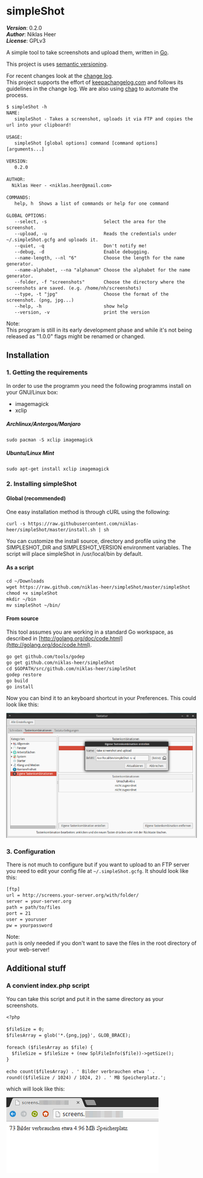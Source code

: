 # simpleShot

___Version___: 0.2.0 <br>
___Author___: Niklas Heer<br>
___License___: GPLv3

A simple tool to take screenshots and upload them, written in [Go](https://golang.org/).

This project is uses [semantic versioning](http://semver.org/).

For recent changes look at the [change log](https://github.com/niklas-heer/simpleShot/blob/master/CHANGELOG.md).<br>
This project supports the effort of [keepachangelog.com](http://keepachangelog.com/) and follows its guidelines in the change log. We are also using [chag](https://github.com/mtdowling/chag) to automate the process.


```
$ simpleShot -h
NAME:
   simpleShot - Takes a screenshot, uploads it via FTP and copies the url into your clipboard!

USAGE:
   simpleShot [global options] command [command options] [arguments...]

VERSION:
   0.2.0

AUTHOR:
  Niklas Heer - <niklas.heer@gmail.com>

COMMANDS:
   help, h	Shows a list of commands or help for one command
   
GLOBAL OPTIONS:
   --select, -s                     Select the area for the screenshot.
   --upload, -u                     Reads the credentials under ~/.simpleShot.gcfg and uploads it.
   --quiet, -q                      Don't notify me!
   --debug, -d                      Enable debugging.
   --name-length, --nl "6"          Choose the length for the name generator.
   --name-alphabet, --na "alphanum" Choose the alphabet for the name generator.
   --folder, -f "screenshots"       Choose the directory where the screenshots are saved. (e.g. /home/nh/screenshots)
   --type, -t "jpg"                 Choose the format of the screenshot. (png, jpg...)
   --help, -h                       show help
   --version, -v                    print the version
```


Note:<br>
This program is still in its early development phase and while it's not being released as "1.0.0" flags might be renamed or changed.

## Installation


### 1. Getting the requirements
In order to use the programm you need the following programms install on your GNU/Linux box:

* imagemagick
* xclip

##### Archlinux/Antergos/Manjaro
`sudo pacman -S xclip imagemagick`

##### Ubuntu/Linux Mint
`sudo apt-get install xclip imagemagick`

### 2. Installing simpleShot

#### Global (recommended)

One easy installation method is through cURL using the following:

```
curl -s https://raw.githubusercontent.com/niklas-heer/simpleShot/master/install.sh | sh
```

You can customize the install source, directory and profile using the SIMPLESHOT_DIR and SIMPLESHOT_VERSION environment variables. The script will place simpleShot in /usr/local/bin by default.

#### As a script
```
cd ~/Downloads
wget https://raw.github.com/niklas-heer/simpleShot/master/simpleShot
chmod +x simpleShot
mkdir ~/bin
mv simpleShot ~/bin/
```

#### From source
This tool assumes you are working in a standard Go workspace, as described in [http://golang.org/doc/code.html](http://golang.org/doc/code.html).

```
go get github.com/tools/godep
go get github.com/niklas-heer/simpleShot
cd $GOPATH/src/github.com/niklas-heer/simpleShot
godep restore
go build
go install
```

Now you can bind it to an keyboard shortcut in your Preferences. This could look like this:

![](assets/screenshot.png?raw=true)

### 3. Configuration

There is not much to configure but if you want to upload to an FTP server you need to edit your config file at `~/.simpleShot.gcfg`.
It should look like this:
```
[ftp]
url = http://screens.your-server.org/with/folder/
server = your-server.org
path = path/to/files
port = 21
user = youruser
pw = yourpassword
```

Note:<br>
`path` is only needed if you don't want to save the files in the root directory of your web-server!

## Additional stuff

### A convient index.php script
You can take this script and put it in the same directory as your screenshots.
```
<?php

$fileSize = 0;
$filesArray = glob('*.{png,jpg}', GLOB_BRACE);

foreach ($filesArray as $file) {
  $fileSize = $fileSize + (new SplFileInfo($file))->getSize();
}

echo count($filesArray) . ' Bilder verbrauchen etwa ' . round(($fileSize / 1024) / 1024, 2) . ' MB Speicherplatz.';
```

which will look like this:

![](assets/screenshot2.png?raw=true)
